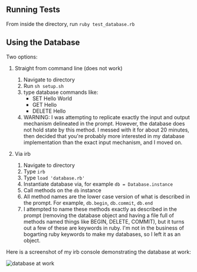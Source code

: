 ## Running Tests

From inside the directory, run `ruby test_database.rb`

## Using the Database

Two options:

1. Straight from command line (does not work)
    1. Navigate to directory
    1. Run `sh setup.sh`
    1. type database commands like:
        - SET Hello World
        - GET Hello
        - DELETE Hello
    1. WARNING: I was attempting to replicate exactly the input and output mechanism delineated in the prompt. However, the database does not hold state by this method. I messed with it for about 20 minutes, then decided that you're probably more interested in my database implementation than the exact input mechanism, and I moved on.  
    
2. Via irb
    1. Navigate to directory
    1. Type `irb`
    1. Type `load 'database.rb'`
    1. Instantiate database via, for example `db = Database.instance`
    1. Call methods on the `db` instance
    1. All method names are the lower case version of what is described in the prompt. For example, `db.begin`, `db.commit`, `db.end`
    1. I attempted to name these methods exactly as described in the prompt (removing the database object and having a file full of methods named things like BEGIN, DELETE, COMMIT), but it turns out a few of these are keywords in ruby. I'm not in the business of bogarting ruby keywords to make my databases, so I left it as an object.
     
Here is a screenshot of my irb console demonstrating the database at work:

![database at work](https://chelseatroy.com/wp-content/uploads/2019/04/Screen-Shot-2019-04-14-at-7.44.44-PM.png)
    

    

